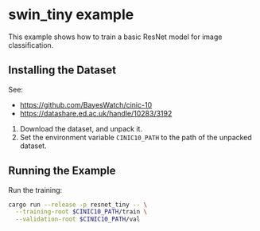 # swin_tiny example

This example shows how to train a basic ResNet model
for image classification.

## Installing the Dataset

See:

* https://github.com/BayesWatch/cinic-10
* https://datashare.ed.ac.uk/handle/10283/3192

1. Download the dataset, and unpack it.
2. Set the environment variable `CINIC10_PATH` to the path of the unpacked dataset.

## Running the Example

Run the training:

```bash
cargo run --release -p resnet_tiny -- \
  --training-root $CINIC10_PATH/train \
  --validation-root $CINIC10_PATH/val 
```


